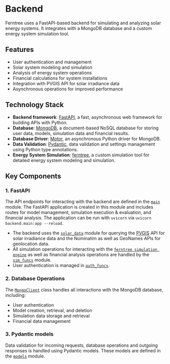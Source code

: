 # Backend

Ferntree uses a FastAPI-based backend for simulating and analyzing solar energy systems. It integrates with a MongoDB database and a custom energy system simulation tool.

## Features

- User authentication and management
- Solar system modeling and simulation
- Analysis of energy system operations
- Financial calculations for system installations
- Integration with PVGIS API for solar irradiance data
- Asynchronous operations for improved performance

## Technology Stack

- **Backend framework**: [FastAPI](https://fastapi.tiangolo.com), a fast, asynchronous web framework for building APIs with Python.
- **Database**: [MongoDB](https://www.mongodb.com), a document-based NoSQL database for storing user data, models, simulation data and financial results.
- **Database Driver**: [Motor](https://motor.readthedocs.io/en/stable/#), an asynchronous Python driver for MongoDB.
- **Data Validation**: [Pydantic](https://docs.pydantic.dev/latest/), data validation and settings management using Python type annotations.
- **Energy System Simulation**: [ferntree](./sim/ferntree/), a custom simulation tool for detailed energy system modeling and simulation.

## Key Components

### 1. FastAPI

The API endpoints for interacting with the backend are defined in the [`main`](./main.py) module. The FastAPI application is created in this module and includes routes for model management, simulation execution & evaluation, and financial analysis. The application can be run with `uvicorn` via `uvicorn backend.main:app --reload`.

- The backend uses the [`solar_data`](./solar_data/) module for querying the [PVGIS](https://re.jrc.ec.europa.eu/pvg_tools/en/) API for solar irradiance data and the Nominatim as well as GeoNames APIs for geolocation data.
- All simulation operations for interacting with the [`ferntree simulation engine`](../sim/ferntree/) as well as financial analysis operations are handled by the [`sim_funcs`](./utils/sim_funcs.py/) module.
- User authentication is managed in [`auth_funcs`](./utils/auth_funcs.py).

### 2. Database Operations

The [`MongoClient`](./database/mongodb.py) class handles all interactions with the MongoDB database, including:
- User authentication
- Model creation, retrieval, and deletion
- Simulation data storage and retrieval
- Financial data management

### 3. Pydantic models

Data validation for incoming requests, database operations and outgoing responses is handled using Pydantic models. These models are defined in the [`models`](./database/models.py) module.
